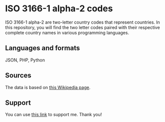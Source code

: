 # ISO 3166-1 alpha-2 codes

ISO 3166-1 alpha-2 are two-letter country codes that represent countries. In this repository, you will find the two letter codes paired with their respective complete country names in various programming languages. 

## Languages and formats
JSON, PHP, Python

## Sources
The data is based on [this Wikipedia page](https://en.wikipedia.org/wiki/ISO_3166-1_alpha-2).

## Support
You can use [this link](https://www.buymeacoffee.com/samuelryc) to support me. Thank you!
